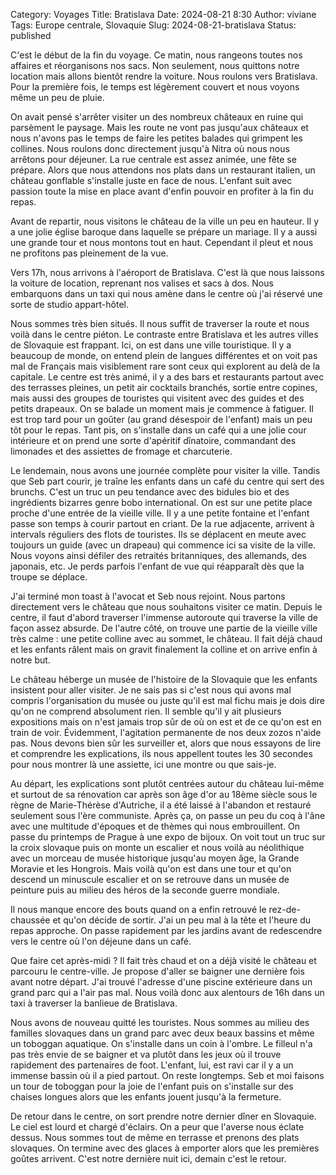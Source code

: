 Category: Voyages
Title: Bratislava
Date: 2024-08-21 8:30
Author: viviane
Tags: Europe centrale, Slovaquie
Slug: 2024-08-21-bratislava
Status: published

C'est le début de la fin du voyage. Ce matin, nous rangeons toutes nos affaires et réorganisons nos sacs. Non seulement, nous quittons notre location mais allons bientôt rendre la voiture. Nous roulons vers Bratislava. Pour la première fois, le temps est légèrement couvert et nous voyons même un peu de pluie.

On avait pensé s'arrêter visiter un des nombreux châteaux en ruine qui parsèment le paysage. Mais les route ne vont pas jusqu'aux châteaux et nous n'avons pas le temps de faire les petites balades qui grimpent les collines. Nous roulons donc directement jusqu'à Nitra où nous nous arrêtons pour déjeuner. La rue centrale est assez animée, une fête se prépare. Alors que nous attendons nos plats dans un restaurant italien, un château gonflable s'installe juste en face de nous. L'enfant suit avec passion toute la mise en place avant d'enfin pouvoir en profiter à la fin du repas.

Avant de repartir, nous visitons le château de la ville un peu en hauteur. Il y a une jolie église baroque dans laquelle se prépare un mariage. Il y a aussi une grande tour et nous montons tout en haut. Cependant il pleut et nous ne profitons pas pleinement de la vue.

Vers 17h, nous arrivons à l'aéroport de Bratislava. C'est là que nous laissons la voiture de location, reprenant nos valises et sacs à dos. Nous embarquons dans un taxi qui nous amène dans le centre où j'ai réservé une sorte de studio appart-hôtel.

Nous sommes très bien situés. Il nous suffit de traverser la route et nous voilà dans le centre piéton. Le contraste entre Bratislava et les autres villes de Slovaquie est frappant. Ici, on est dans une ville touristique. Il y a beaucoup de monde, on entend plein de langues différentes et on voit pas mal de Français mais visiblement rare sont ceux qui explorent au delà de la capitale. Le centre est très animé, il y a des bars et restaurants partout avec des terrasses pleines, un petit air cocktails branchés, sortie entre copines, mais aussi des groupes de touristes qui visitent avec des guides et des petits drapeaux. On se balade un moment mais je commence à fatiguer. Il est trop tard pour un goûter (au grand désespoir de l'enfant) mais un peu tôt pour le repas. Tant pis, on s'installe dans un café qui a une jolie cour intérieure et on prend une sorte d'apéritif dînatoire, commandant des limonades et des assiettes de fromage et charcuterie.

Le lendemain, nous avons une journée complète pour visiter la ville. Tandis que Seb part courir, je traîne les enfants dans un café du centre qui sert des brunchs. C'est un truc un peu tendance avec des bidules bio et des ingrédients bizarres genre bobo international. On est sur une petite place proche d'une entrée de la vieille ville. Il y a une petite fontaine et l'enfant passe son temps à courir partout en criant. De la rue adjacente, arrivent à intervals réguliers des flots de touristes. Ils se déplacent en meute avec toujours un guide (avec un drapeau) qui commence ici sa visite de la ville. Nous voyons ainsi défiler des retraités britanniques, des allemands, des japonais, etc. Je perds parfois l'enfant de vue qui réapparaît dès que la troupe se déplace.

J'ai terminé mon toast à l'avocat et Seb nous rejoint. Nous partons directement vers le château que nous souhaitons visiter ce matin. Depuis le centre, il faut d'abord traverser l'immense autoroute qui traverse la ville de façon assez absurde. De l'autre côté, on trouve une partie de la vieille ville très calme : une petite colline avec au sommet, le château. Il fait déjà chaud et les enfants râlent mais on gravit finalement la colline et on arrive enfin à notre but.

Le château héberge un musée de l'histoire de la Slovaquie que les enfants insistent pour aller visiter. Je ne sais pas si c'est nous qui avons mal compris l'organisation du musée ou juste qu'il est mal fichu mais je dois dire qu'on ne comprend absolument rien. Il semble qu'il y ait plusieurs expositions mais on n'est jamais trop sûr de où on est et de ce qu'on est en train de voir. Évidemment, l'agitation permanente de nos deux zozos n'aide pas. Nous devons bien sûr les surveiller et, alors que nous essayons de lire et comprendre les explications, ils nous appellent toutes les 30 secondes pour nous montrer là une assiette, ici une montre ou que sais-je.

Au départ, les explications sont plutôt centrées autour du château lui-même et surtout de sa rénovation car après son âge d'or au 18ème siècle sous le règne de Marie-Thérèse d'Autriche, il a été laissé à l'abandon et restauré seulement sous l'ère communiste. Après ça, on passe un peu du coq à l'âne avec une multitude d'époques et de thèmes qui nous embrouillent. On passe du printemps de Prague à une expo de bijoux. On voit tout un truc sur la croix slovaque puis on monte un escalier et nous voilà au néolithique avec un morceau de musée historique jusqu'au moyen âge, la Grande Moravie et les Hongrois. Mais voilà qu'on est dans une tour et qu'on descend un minuscule escalier et on se retrouve dans un musée de peinture puis au milieu des héros de la seconde guerre mondiale.

Il nous manque encore des bouts quand on a enfin retrouvé le rez-de-chaussée et qu'on décide de sortir. J'ai un peu mal à la tête et l'heure du repas approche. On passe rapidement par les jardins avant de redescendre vers le centre où l'on déjeune dans un café.

Que faire cet après-midi ? Il fait très chaud et on a déjà visité le château et parcouru le centre-ville. Je propose d'aller se baigner une dernière fois avant notre départ. J'ai trouvé l'adresse d'une piscine extérieure dans un grand parc qui a l'air pas mal. Nous voilà donc aux alentours de 16h dans un taxi à traverser la banlieue de Bratislava.

Nous avons de nouveau quitté les touristes. Nous sommes au milieu des familles slovaques dans un grand parc avec deux beaux bassins et même un toboggan aquatique. On s'installe dans un coin à l'ombre. Le filleul n'a pas très envie de se baigner et va plutôt dans les jeux où il trouve rapidement des partenaires de foot. L'enfant, lui, est ravi car il y a un immense bassin où il a pied partout. On reste longtemps. Seb et moi faisons un tour de toboggan pour la joie de l'enfant puis on s'installe sur des chaises longues alors que les enfants jouent jusqu'à la fermeture.

De retour dans le centre, on sort prendre notre dernier dîner en Slovaquie. Le ciel est lourd et chargé d'éclairs. On a peur que l'averse nous éclate dessus. Nous sommes tout de même en terrasse et prenons des plats slovaques. On termine avec des glaces à emporter alors que les premières goûtes arrivent. C'est notre dernière nuit ici, demain c'est le retour.
